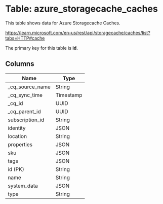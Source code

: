 # Table: azure_storagecache_caches

This table shows data for Azure Storagecache Caches.

https://learn.microsoft.com/en-us/rest/api/storagecache/caches/list?tabs=HTTP#cache

The primary key for this table is **id**.

## Columns

| Name          | Type          |
| ------------- | ------------- |
|_cq_source_name|String|
|_cq_sync_time|Timestamp|
|_cq_id|UUID|
|_cq_parent_id|UUID|
|subscription_id|String|
|identity|JSON|
|location|String|
|properties|JSON|
|sku|JSON|
|tags|JSON|
|id (PK)|String|
|name|String|
|system_data|JSON|
|type|String|